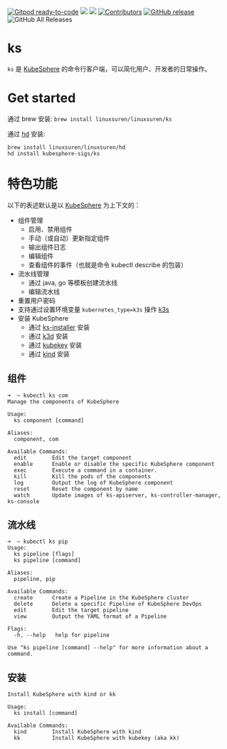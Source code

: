 [![Gitpod ready-to-code](https://img.shields.io/badge/Gitpod-ready--to--code-blue?logo=gitpod)](https://gitpod.io/#https://github.com/kubesphere-sigs/ks)
[![](https://goreportcard.com/badge/kubesphere-sigs/ks)](https://goreportcard.com/report/kubesphere-sigs/ks)
[![](http://img.shields.io/badge/godoc-reference-5272B4.svg?style=flat-square)](https://godoc.org/github.com/kubesphere-sigs/ks)
[![Contributors](https://img.shields.io/github/contributors/kubesphere-sigs/ks.svg)](https://github.com/kubesphere-sigs/ks/graphs/contributors)
[![GitHub release](https://img.shields.io/github/release/kubesphere-sigs/ks.svg?label=release)](https://github.com/kubesphere-sigs/ks/releases/latest)
![GitHub All Releases](https://img.shields.io/github/downloads/kubesphere-sigs/ks/total)

# ks

`ks` 是 [KubeSphere](https://github.com/kubesphere/kubesphere) 的命令行客户端，可以简化用户、开发者的日常操作。

# Get started

通过 brew 安装: `brew install linuxsuren/linuxsuren/ks`

通过 [hd](https://github.com/linuxsuren/http-downloader) 安装: 

```
brew install linuxsuren/linuxsuren/hd
hd install kubesphere-sigs/ks
```

# 特色功能

以下的表述默认是以 [KubeSphere](https://github.com/kubesphere/kubesphere) 为上下文的：

* 组件管理
  * 启用、禁用组件
  * 手动（或自动）更新指定组件
  * 输出组件日志
  * 编辑组件
  * 查看组件的事件（也就是命令 kubectl describe 的包装）
* 流水线管理
  * 通过 java, go 等模板创建流水线
  * 编辑流水线
* 重置用户密码
* 支持通过设置环境变量 `kubernetes_type=k3s` 操作 [k3s](https://github.com/k3s-io/k3s) 
* 安装 KubeSphere
  * 通过 [ks-installer](https://github.com/kubesphere/ks-installer) 安装
  * 通过 [k3d](https://github.com/rancher/k3d) 安装
  * 通过 [kubekey](https://github.com/kubesphere/kubekey) 安装
  * 通过 [kind](https://github.com/kubernetes-sigs/kind) 安装

## 组件

```
➜  ~ kubectl ks com
Manage the components of KubeSphere

Usage:
  ks component [command]

Aliases:
  component, com

Available Commands:
  edit        Edit the target component
  enable      Enable or disable the specific KubeSphere component
  exec        Execute a command in a container.
  kill        Kill the pods of the components
  log         Output the log of KubeSphere component
  reset       Reset the component by name
  watch       Update images of ks-apiserver, ks-controller-manager, ks-console
```

## 流水线

```
➜  ~ kubectl ks pip
Usage:
  ks pipeline [flags]
  ks pipeline [command]

Aliases:
  pipeline, pip

Available Commands:
  create      Create a Pipeline in the KubeSphere cluster
  delete      Delete a specific Pipeline of KubeSphere DevOps
  edit        Edit the target pipeline
  view        Output the YAML format of a Pipeline

Flags:
  -h, --help   help for pipeline

Use "ks pipeline [command] --help" for more information about a command.
```

## 安装

```
Install KubeSphere with kind or kk

Usage:
  ks install [command]

Available Commands:
  kind        Install KubeSphere with kind
  kk          Install KubeSphere with kubekey (aka kk)
```
